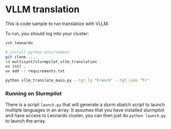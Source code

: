# VLLM translation


This is code sample to run translation with VLLM. 

To run, you should log into your cluster:

```bash
ssh leonardo

# install python environment
git clone ...
cd multisynt/slurmpilot_vllm_translation
uv init .
uv add -r requirements.txt

python vllm_translate_main.py --tgt_lg "French" --tgt_code "fr"
```

### Running on Slurmpilot

There is a script `launch.py` that will generate a slurm sbatch script to 
launch multiple languages in an array. It assumes that you have installed slurmpilot
and have access to Leonardo cluster, you can then just do `python launch.py` to launch the array.

